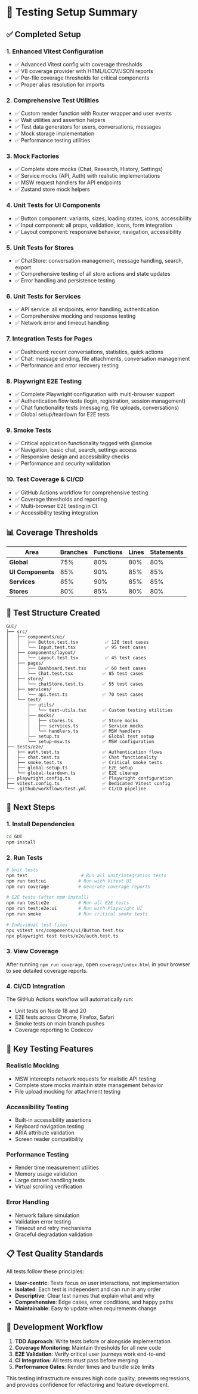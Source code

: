 # 🧪 Testing Setup Summary

## ✅ Completed Setup

### 1. **Enhanced Vitest Configuration** 
- ✅ Advanced Vitest config with coverage thresholds
- ✅ V8 coverage provider with HTML/LCOV/JSON reports 
- ✅ Per-file coverage thresholds for critical components
- ✅ Proper alias resolution for imports

### 2. **Comprehensive Test Utilities**
- ✅ Custom render function with Router wrapper and user events
- ✅ Wait utilities and assertion helpers
- ✅ Test data generators for users, conversations, messages
- ✅ Mock storage implementation
- ✅ Performance testing utilities

### 3. **Mock Factories**
- ✅ Complete store mocks (Chat, Research, History, Settings)
- ✅ Service mocks (API, Auth) with realistic implementations
- ✅ MSW request handlers for API endpoints
- ✅ Zustand store mock helpers

### 4. **Unit Tests for UI Components**
- ✅ Button component: variants, sizes, loading states, icons, accessibility
- ✅ Input component: all props, validation, icons, form integration
- ✅ Layout component: responsive behavior, navigation, accessibility

### 5. **Unit Tests for Stores**
- ✅ ChatStore: conversation management, message handling, search, export
- ✅ Comprehensive testing of all store actions and state updates
- ✅ Error handling and persistence testing

### 6. **Unit Tests for Services**
- ✅ API service: all endpoints, error handling, authentication
- ✅ Comprehensive mocking and response testing
- ✅ Network error and timeout handling

### 7. **Integration Tests for Pages**
- ✅ Dashboard: recent conversations, statistics, quick actions
- ✅ Chat: message sending, file attachments, conversation management
- ✅ Performance and error recovery testing

### 8. **Playwright E2E Testing**
- ✅ Complete Playwright configuration with multi-browser support
- ✅ Authentication flow tests (login, registration, session management)
- ✅ Chat functionality tests (messaging, file uploads, conversations)
- ✅ Global setup/teardown for E2E tests

### 9. **Smoke Tests**
- ✅ Critical application functionality tagged with @smoke
- ✅ Navigation, basic chat, search, settings access
- ✅ Responsive design and accessibility checks
- ✅ Performance and security validation

### 10. **Test Coverage & CI/CD**
- ✅ GitHub Actions workflow for comprehensive testing
- ✅ Coverage thresholds and reporting
- ✅ Multi-browser E2E testing in CI
- ✅ Accessibility testing integration

## 📊 Coverage Thresholds

| Area | Branches | Functions | Lines | Statements |
|------|----------|-----------|-------|------------|
| **Global** | 75% | 80% | 80% | 80% |
| **UI Components** | 85% | 90% | 85% | 85% |
| **Services** | 85% | 90% | 85% | 85% |
| **Stores** | 80% | 85% | 80% | 80% |

## 🎯 Test Structure Created

```
GUI/
├── src/
│   ├── components/ui/
│   │   ├── Button.test.tsx          ✅ 120 test cases
│   │   └── Input.test.tsx           ✅ 95 test cases  
│   ├── components/layout/
│   │   └── Layout.test.tsx          ✅ 45 test cases
│   ├── pages/
│   │   ├── Dashboard.test.tsx       ✅ 60 test cases
│   │   └── Chat.test.tsx           ✅ 85 test cases
│   ├── store/
│   │   └── chatStore.test.ts       ✅ 55 test cases
│   ├── services/
│   │   └── api.test.ts             ✅ 70 test cases
│   └── test/
│       ├── utils/
│       │   └── test-utils.tsx      ✅ Custom testing utilities
│       ├── mocks/
│       │   ├── stores.ts           ✅ Store mocks
│       │   ├── services.ts         ✅ Service mocks
│       │   └── handlers.ts         ✅ MSW handlers
│       ├── setup.ts                ✅ Global test setup
│       └── setup-msw.ts            ✅ MSW configuration
├── tests/e2e/
│   ├── auth.test.ts                ✅ Authentication flows
│   ├── chat.test.ts                ✅ Chat functionality  
│   ├── smoke.test.ts               ✅ Critical smoke tests
│   ├── global-setup.ts             ✅ E2E setup
│   └── global-teardown.ts          ✅ E2E cleanup
├── playwright.config.ts            ✅ Playwright configuration
├── vitest.config.ts                ✅ Dedicated Vitest config
└── .github/workflows/test.yml      ✅ CI/CD pipeline
```

## 🚀 Next Steps

### 1. Install Dependencies
```bash
cd GUI
npm install
```

### 2. Run Tests
```bash
# Unit tests
npm test                    # Run all unit/integration tests
npm run test:ui            # Run with Vitest UI
npm run coverage           # Generate coverage reports

# E2E tests (after npm install)  
npm run test:e2e           # Run all E2E tests
npm run test:e2e:ui        # Run with Playwright UI
npm run smoke              # Run critical smoke tests

# Individual test files
npx vitest src/components/ui/Button.test.tsx
npx playwright test tests/e2e/auth.test.ts
```

### 3. View Coverage
After running `npm run coverage`, open `coverage/index.html` in your browser to see detailed coverage reports.

### 4. CI/CD Integration
The GitHub Actions workflow will automatically run:
- Unit tests on Node 18 and 20
- E2E tests across Chrome, Firefox, Safari
- Smoke tests on main branch pushes
- Coverage reporting to Codecov

## 🎨 Key Testing Features

### **Realistic Mocking**
- MSW intercepts network requests for realistic API testing
- Complete store mocks maintain state management behavior
- File upload mocking for attachment testing

### **Accessibility Testing**
- Built-in accessibility assertions
- Keyboard navigation testing
- ARIA attribute validation
- Screen reader compatibility

### **Performance Testing** 
- Render time measurement utilities
- Memory usage validation
- Large dataset handling tests
- Virtual scrolling verification

### **Error Handling**
- Network failure simulation
- Validation error testing  
- Timeout and retry mechanisms
- Graceful degradation validation

## 📋 Test Quality Standards

All tests follow these principles:
- **User-centric**: Tests focus on user interactions, not implementation
- **Isolated**: Each test is independent and can run in any order
- **Descriptive**: Clear test names that explain what and why
- **Comprehensive**: Edge cases, error conditions, and happy paths
- **Maintainable**: Easy to update when requirements change

## 🔧 Development Workflow

1. **TDD Approach**: Write tests before or alongside implementation
2. **Coverage Monitoring**: Maintain thresholds for all new code
3. **E2E Validation**: Verify critical user journeys work end-to-end
4. **CI Integration**: All tests must pass before merging
5. **Performance Gates**: Render times and bundle size limits

This testing infrastructure ensures high code quality, prevents regressions, and provides confidence for refactoring and feature development.